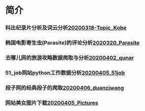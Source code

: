 # 简介
### 科比纪录片分析及词云分析[20200318-Topic_Kobe](https://github.com/LQ6H/Python_spider/tree/master/20200318-Topic_Kobe)
### 韩国电影寄生虫(Parasite)的评论分析[2020320_Parasite](https://github.com/LQ6H/Python_spider/tree/master/2020319_Parasite)
### 去哪儿网的旅游攻略数据爬取与分析[20200402_qunar](https://github.com/LQ6H/Python_spider/tree/master/20200402_qunar)
### 51_job网站python工作数据分析[20200405_51job](https://github.com/LQ6H/Python_spider/tree/master/20200405_51job)
### 段子网的经典段子的爬取[20200406_duanziwang](https://github.com/LQ6H/Python_spider/tree/master/20200406_duanziwang)
### 网站美女图片下载[20200405_Pictures](https://github.com/LQ6H/Python_spider/tree/master/20200405_Pictures)
